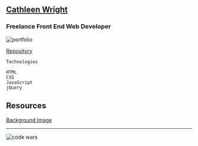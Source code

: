 ## [Cathleen Wright](https://cwithac.github.io/)
### Freelance Front End Web Developer

![portfolio](https://i.imgur.com/RUxeW3S.png)

[Repository](https://github.com/cwithac/cwithac.github.io)

```
Technologies

HTML
CSS
JavaScript
jQuery
```

## Resources

[Background Image](https://pixabay.com/photo-738846/)

<hr>

![code wars](https://www.codewars.com/users/cwithac/badges/micro)
